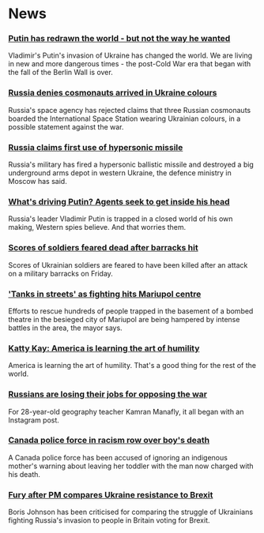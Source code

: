 # News
### [Putin has redrawn the world - but not the way he wanted](https://www.bbc.com/news/world-europe-60767454)
Vladimir's Putin's invasion of Ukraine has changed the world. We are living in new and more dangerous times - the post-Cold War era that began with the fall of the Berlin Wall is over.
### [Russia denies cosmonauts arrived in Ukraine colours](https://www.bbc.com/news/world-europe-60804949)
Russia's space agency has rejected claims that three Russian cosmonauts boarded the International Space Station wearing Ukrainian colours, in a possible statement against the war.
### [Russia claims first use of hypersonic missile](https://www.bbc.com/news/world-europe-60806151)
Russia's military has fired a hypersonic ballistic missile and destroyed a big underground arms depot in western Ukraine, the defence ministry in Moscow has said.
### [What's driving Putin? Agents seek to get inside his head](https://www.bbc.com/news/world-europe-60807134)
Russia's leader Vladimir Putin is trapped in a closed world of his own making, Western spies believe. And that worries them.
### [Scores of soldiers feared dead after barracks hit](https://www.bbc.com/news/world-europe-60807636)
Scores of Ukrainian soldiers are feared to have been killed after an attack on a military barracks on Friday.
### ['Tanks in streets' as fighting hits Mariupol centre](https://www.bbc.com/news/world-europe-60806973)
Efforts to rescue hundreds of people trapped in the basement of a bombed theatre in the besieged city of Mariupol are being hampered by intense battles in the area, the mayor says.
### [Katty Kay: America is learning the art of humility](https://www.bbc.com/news/world-us-canada-60799659)
 America is learning the art of humility. That's a good thing for the rest of the world. 
### [Russians are losing their jobs for opposing the war](https://www.bbc.com/news/world-europe-60793446)
For 28-year-old geography teacher Kamran Manafly, it all began with an Instagram post. 
### [Canada police force in racism row over boy's death](https://www.bbc.com/news/world-us-canada-60797948)
A Canada police force has been accused of ignoring an indigenous mother's warning about leaving her toddler with the man now charged with his death.
### [Fury after PM compares Ukraine resistance to Brexit](https://www.bbc.com/news/uk-politics-60809454)
Boris Johnson has been criticised for comparing the struggle of Ukrainians fighting Russia's invasion to people in Britain voting for Brexit.

